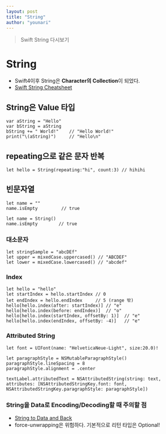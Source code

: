 ```yaml
---
layout: post
title: "String"
author: "younari"
---
```


> Swift String 다시보기

# String
- Swift4이후 String은 **Character의 Collection**이 되었다.
- [Swift String Cheatsheet](https://useyourloaf.com/blog/swift-string-cheat-sheet/)

## String은 Value 타입

```
var aString = "Hello"
var bString = aString
bString += " World!"    // "Hello World!"
print("\(aString)")     // "Hello\n"
```

## repeating으로 같은 문자 반복

```
let hello = String(repeating:"hi", count:3) // hihihi
```

## 빈문자열

```
let name = ""
name.isEmpty         // true

let name = String()
name.isEmpty        // true
```

### 대소문자

```
let stringSample = "abcDEf"
let upper = mixedCase.uppercased() // "ABCDEF"
let lower = mixedCase.lowercased() // "abcdef"
```

### Index

```
let hello = "hello"
let startIndex = hello.startIndex // 0
let endIndex = hello.endIndex     // 5 (range 밖)
hello[hello.index(after: startIndex)] // "e"
hello[hello.index(before: endIndex)]  // "o"
hello[hello.index(startIndex, offsetBy: 1)]  // "e"
hello[hello.index(endIndex, offsetBy: -4)]   // "e"
```


### Attributed String

```
let font = UIFont(name: "HelveticaNeue-Light", size:20.0)!

let paragraphStyle = NSMutableParagraphStyle()
paragraphStyle.lineSpacing = 8
paragraphStyle.alignment = .center

textLabel.attributedText = NSAttributedString(string: text,
attributes: [NSAttributedStringKey.font: font, NSAttributedStringKey.paragraphStyle: paragraphStyle])
```


### String을 Data로 Encoding/Decoding할 때 주의할 점
- [String to Data and Back](https://www.objc.io/blog/2018/02/13/string-to-data-and-back/)
- force-unwrapping은 위험하다. 기본적으로 리턴 타입은  Optional!